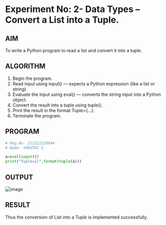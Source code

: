 # Experiment No: 2- Data Types – Convert a List into a Tuple.

## AIM  
To write a Python program to read a list and convert it into a tuple.

## ALGORITHM  
1. Begin the program.  
2. Read input using input() — expects a Python expression (like a list or string).
3. Evaluate the input using eval() — converts the string input into a Python object.
4. Convert the result into a tuple using tuple().
5. Print the result in the format Tuple=(...). 
6. Terminate the program.

## PROGRAM
```python
# Reg.No- 212222220044
# Name- SHRUTHI S

a=eval(input())
print("Tuple={}".format(tuple(a)))
```
## OUTPUT

![image](https://github.com/user-attachments/assets/b79ea964-fbd0-4b40-9356-6af99d66d1cf)

## RESULT

Thus the conversion of List into a Tuple is implemented successfully.
